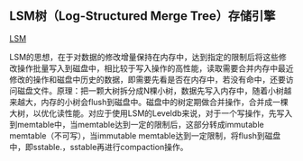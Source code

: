 
## LSM树（Log-Structured Merge Tree）存储引擎

[LSM](https://blog.csdn.net/u014774781/article/details/52105708)

LSM的思想，在于对数据的修改增量保持在内存中，达到指定的限制后将这些修改操作批量写入到磁盘中，相比较于写入操作的高性能，读取需要合并内存中最近修改的操作和磁盘中历史的数据，即需要先看是否在内存中，若没有命中，还要访问磁盘文件。原理：把一颗大树拆分成N棵小树，数据先写入内存中，随着小树越来越大，内存的小树会flush到磁盘中。磁盘中的树定期做合并操作，合并成一棵大树，以优化读性能。对应于使用LSM的Leveldb来说，对于一个写操作，先写入到memtable中，当memtable达到一定的限制后，这部分转成immutable memtable（不可写），当immutable memtable达到一定限制，将flush到磁盘中，即sstable.，sstable再进行compaction操作。
